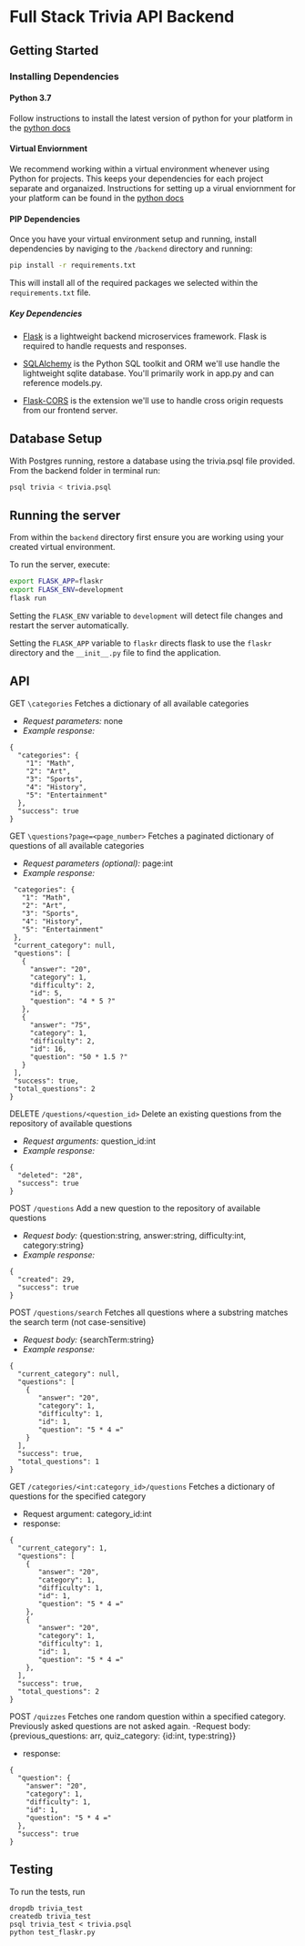 # Full Stack Trivia API Backend

## Getting Started

### Installing Dependencies

#### Python 3.7

Follow instructions to install the latest version of python for your platform in the [python docs](https://docs.python.org/3/using/unix.html#getting-and-installing-the-latest-version-of-python)

#### Virtual Enviornment

We recommend working within a virtual environment whenever using Python for projects. This keeps your dependencies for each project separate and organaized. Instructions for setting up a virual enviornment for your platform can be found in the [python docs](https://packaging.python.org/guides/installing-using-pip-and-virtual-environments/)

#### PIP Dependencies

Once you have your virtual environment setup and running, install dependencies by naviging to the `/backend` directory and running:

```bash
pip install -r requirements.txt
```

This will install all of the required packages we selected within the `requirements.txt` file.

##### Key Dependencies

- [Flask](http://flask.pocoo.org/)  is a lightweight backend microservices framework. Flask is required to handle requests and responses.

- [SQLAlchemy](https://www.sqlalchemy.org/) is the Python SQL toolkit and ORM we'll use handle the lightweight sqlite database. You'll primarily work in app.py and can reference models.py. 

- [Flask-CORS](https://flask-cors.readthedocs.io/en/latest/#) is the extension we'll use to handle cross origin requests from our frontend server. 

## Database Setup
With Postgres running, restore a database using the trivia.psql file provided. From the backend folder in terminal run:
```bash
psql trivia < trivia.psql
```

## Running the server

From within the `backend` directory first ensure you are working using your created virtual environment.

To run the server, execute:

```bash
export FLASK_APP=flaskr
export FLASK_ENV=development
flask run
```

Setting the `FLASK_ENV` variable to `development` will detect file changes and restart the server automatically.

Setting the `FLASK_APP` variable to `flaskr` directs flask to use the `flaskr` directory and the `__init__.py` file to find the application. 


## API

GET `\categories` 
Fetches a dictionary of all available categories
- *Request parameters:* none 
- *Example response:* 
```
{
  "categories": {
    "1": "Math", 
    "2": "Art", 
    "3": "Sports", 
    "4": "History", 
    "5": "Entertainment"
  }, 
  "success": true
}

```


GET `\questions?page=<page_number>` 
Fetches a paginated dictionary of questions of all available categories
- *Request parameters (optional):* page:int 
- *Example response:*  
 ``` {
  "categories": {
    "1": "Math", 
    "2": "Art", 
    "3": "Sports", 
    "4": "History", 
    "5": "Entertainment" 
  }, 
  "current_category": null, 
  "questions": [
    {
      "answer": "20", 
      "category": 1, 
      "difficulty": 2, 
      "id": 5, 
      "question": "4 * 5 ?"
    },  
    {
      "answer": "75", 
      "category": 1, 
      "difficulty": 2, 
      "id": 16, 
      "question": "50 * 1.5 ?"
    }
  ], 
  "success": true, 
  "total_questions": 2
}
```

DELETE `/questions/<question_id>`
Delete an existing questions from the repository of available questions
- *Request arguments:* question_id:int 
- *Example response:* 
```
{
  "deleted": "28", 
  "success": true
}
```

POST `/questions`
Add a new question to the repository of available questions
- *Request body:* {question:string, answer:string, difficulty:int, category:string}
- *Example response:* 
```
{
  "created": 29, 
  "success": true
}
```
POST `/questions/search`
Fetches all questions where a substring matches the search term (not case-sensitive)
- *Request body:* {searchTerm:string}
- *Example response:*
```
{
  "current_category": null, 
  "questions": [
    {
       "answer": "20", 
       "category": 1, 
       "difficulty": 1, 
       "id": 1, 
       "question": "5 * 4 ="
    }
  ], 
  "success": true, 
  "total_questions": 1
}
```

GET `/categories/<int:category_id>/questions`
Fetches a dictionary of questions for the specified category
- Request argument: category_id:int
- response:
```
{
  "current_category": 1, 
  "questions": [
    {
       "answer": "20", 
       "category": 1, 
       "difficulty": 1, 
       "id": 1, 
       "question": "5 * 4 ="
    }, 
    {
       "answer": "20", 
       "category": 1, 
       "difficulty": 1, 
       "id": 1, 
       "question": "5 * 4 ="
    }, 
  ], 
  "success": true, 
  "total_questions": 2
}
```
POST `/quizzes`
Fetches one random question within a specified category. Previously asked questions are not asked again. 
-Request body: {previous_questions: arr, quiz_category: {id:int, type:string}}
- response: 
```
{
  "question": {
    "answer": "20", 
    "category": 1, 
    "difficulty": 1, 
    "id": 1, 
    "question": "5 * 4 ="
  }, 
  "success": true
}
```

## Testing
To run the tests, run
```
dropdb trivia_test
createdb trivia_test
psql trivia_test < trivia.psql
python test_flaskr.py
```
